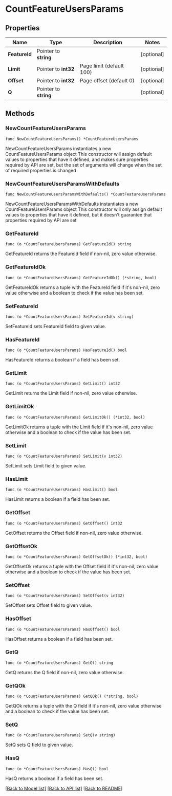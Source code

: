 # CountFeatureUsersParams

## Properties

Name | Type | Description | Notes
------------ | ------------- | ------------- | -------------
**FeatureId** | Pointer to **string** |  | [optional] 
**Limit** | Pointer to **int32** | Page limit (default 100) | [optional] 
**Offset** | Pointer to **int32** | Page offset (default 0) | [optional] 
**Q** | Pointer to **string** |  | [optional] 

## Methods

### NewCountFeatureUsersParams

`func NewCountFeatureUsersParams() *CountFeatureUsersParams`

NewCountFeatureUsersParams instantiates a new CountFeatureUsersParams object
This constructor will assign default values to properties that have it defined,
and makes sure properties required by API are set, but the set of arguments
will change when the set of required properties is changed

### NewCountFeatureUsersParamsWithDefaults

`func NewCountFeatureUsersParamsWithDefaults() *CountFeatureUsersParams`

NewCountFeatureUsersParamsWithDefaults instantiates a new CountFeatureUsersParams object
This constructor will only assign default values to properties that have it defined,
but it doesn't guarantee that properties required by API are set

### GetFeatureId

`func (o *CountFeatureUsersParams) GetFeatureId() string`

GetFeatureId returns the FeatureId field if non-nil, zero value otherwise.

### GetFeatureIdOk

`func (o *CountFeatureUsersParams) GetFeatureIdOk() (*string, bool)`

GetFeatureIdOk returns a tuple with the FeatureId field if it's non-nil, zero value otherwise
and a boolean to check if the value has been set.

### SetFeatureId

`func (o *CountFeatureUsersParams) SetFeatureId(v string)`

SetFeatureId sets FeatureId field to given value.

### HasFeatureId

`func (o *CountFeatureUsersParams) HasFeatureId() bool`

HasFeatureId returns a boolean if a field has been set.

### GetLimit

`func (o *CountFeatureUsersParams) GetLimit() int32`

GetLimit returns the Limit field if non-nil, zero value otherwise.

### GetLimitOk

`func (o *CountFeatureUsersParams) GetLimitOk() (*int32, bool)`

GetLimitOk returns a tuple with the Limit field if it's non-nil, zero value otherwise
and a boolean to check if the value has been set.

### SetLimit

`func (o *CountFeatureUsersParams) SetLimit(v int32)`

SetLimit sets Limit field to given value.

### HasLimit

`func (o *CountFeatureUsersParams) HasLimit() bool`

HasLimit returns a boolean if a field has been set.

### GetOffset

`func (o *CountFeatureUsersParams) GetOffset() int32`

GetOffset returns the Offset field if non-nil, zero value otherwise.

### GetOffsetOk

`func (o *CountFeatureUsersParams) GetOffsetOk() (*int32, bool)`

GetOffsetOk returns a tuple with the Offset field if it's non-nil, zero value otherwise
and a boolean to check if the value has been set.

### SetOffset

`func (o *CountFeatureUsersParams) SetOffset(v int32)`

SetOffset sets Offset field to given value.

### HasOffset

`func (o *CountFeatureUsersParams) HasOffset() bool`

HasOffset returns a boolean if a field has been set.

### GetQ

`func (o *CountFeatureUsersParams) GetQ() string`

GetQ returns the Q field if non-nil, zero value otherwise.

### GetQOk

`func (o *CountFeatureUsersParams) GetQOk() (*string, bool)`

GetQOk returns a tuple with the Q field if it's non-nil, zero value otherwise
and a boolean to check if the value has been set.

### SetQ

`func (o *CountFeatureUsersParams) SetQ(v string)`

SetQ sets Q field to given value.

### HasQ

`func (o *CountFeatureUsersParams) HasQ() bool`

HasQ returns a boolean if a field has been set.


[[Back to Model list]](../README.md#documentation-for-models) [[Back to API list]](../README.md#documentation-for-api-endpoints) [[Back to README]](../README.md)


